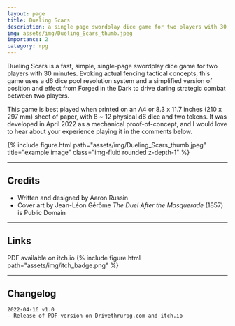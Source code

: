 ```yaml
---
layout: page
title: Dueling Scars
description: a single page swordplay dice game for two players with 30 minutes, released April 2022
img: assets/img/Dueling_Scars_thumb.jpeg
importance: 2
category: rpg
---
```


<div class="row justify-content-sm-center">
    <div class="col-sm-8 mt-3 mt-md-0">
        <p>Dueling Scars is a fast, simple, single-page swordplay dice game for two players with 30 minutes. Evoking actual fencing tactical concepts, this game uses a d6 dice pool resolution system and a simplified version of position and effect from Forged in the Dark to drive daring strategic combat between two players.</p>
        <p>This game is best played when printed on an A4 or 8.3 x 11.7 inches (210 x 297 mm)​ sheet of paper, with 8 ~ 12 physical d6 dice and two tokens. It was developed in April 2022 as a mechanical proof-of-concept, and  I would love to hear about your experience playing it in the comments below.</p>
    </div>
    <div class="col-sm-4 mt-3 mt-md-0">
        {% include figure.html path="assets/img/Dueling_Scars_thumb.jpeg" title="example image" class="img-fluid rounded z-depth-1" %}
    </div>
</div>

---

## Credits

- Written and designed by Aaron Russin
- Cover art by Jean-Léon Gérôme _The Duel After the Masquerade_ (1857) is Public Domain

---

## Links

<div class="row">
    <div class="col-sm mt-3 mt-md-0">
        PDF available on itch.io
        {% include figure.html path="assets/img/itch_badge.png" %}        
    </div>
    <div class="col-sm mt-3 mt-md-0">
    </div>
    <div class="col-sm mt-3 mt-md-0">
    </div>
</div>

---

## Changelog

```
2022-04-16 v1.0
- Release of PDF version on Drivethrurpg.com and itch.io
```
